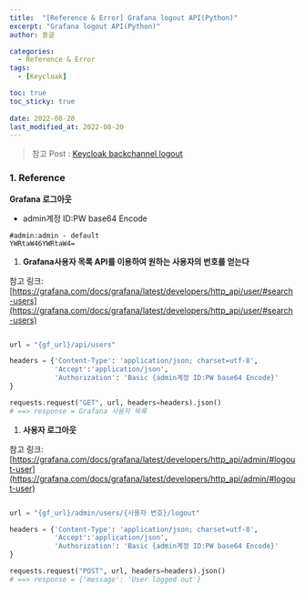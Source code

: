 ```yaml
---
title:  "[Reference & Error] Grafana logout API(Python)"
excerpt: "Grafana logout API(Python)"
author: 동글

categories:
  - Reference & Error
tags:
  - [Keycloak]

toc: true
toc_sticky: true
 
date: 2022-08-20
last_modified_at: 2022-08-20
---
```


>참고 Post : [Keycloak backchannel logout](https://donggeuldunggeul.github.io/posts/Keycloak_backchannel_logout/)

### 1. Reference  

**Grafana 로그아웃**

- admin계정 ID:PW base64 Encode

```
#admin:admin - default
YWRtaW46YWRtaW4=
```

1. **Grafana사용자 목록 API를 이용하여 원하는 사용자의 번호를 얻는다**

참고 링크: [https://grafana.com/docs/grafana/latest/developers/http_api/user/#search-users](https://grafana.com/docs/grafana/latest/developers/http_api/user/#search-users)

```python

url = "{gf_url}/api/users"

headers = {'Content-Type': 'application/json; charset=utf-8', 
           'Accept':'application/json', 
           'Authorization': 'Basic {admin계정 ID:PW base64 Encode}'
}

requests.request("GET", url, headers=headers).json()
# ==> response = Grafana 사용자 목록

```

1. **사용자 로그아웃**

참고 링크: [https://grafana.com/docs/grafana/latest/developers/http_api/admin/#logout-user](https://grafana.com/docs/grafana/latest/developers/http_api/admin/#logout-user)

```python

url = "{gf_url}/admin/users/{사용자 번호}/logout"

headers = {'Content-Type': 'application/json; charset=utf-8', 
           'Accept':'application/json', 
           'Authorization': 'Basic {admin계정 ID:PW base64 Encode}'
}

requests.request("POST", url, headers=headers).json()
# ==> response = {'message': 'User logged out'}

```